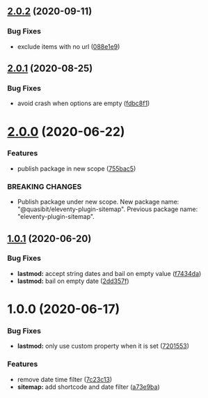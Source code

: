 ## [2.0.2](https://github.com/quasibit/eleventy-plugin-sitemap/compare/v2.0.1...v2.0.2) (2020-09-11)


### Bug Fixes

* exclude items with no url ([088e1e9](https://github.com/quasibit/eleventy-plugin-sitemap/commit/088e1e9a53a2983300f6ad18a672409c31947f67))

## [2.0.1](https://github.com/quasibit/eleventy-plugin-sitemap/compare/v2.0.0...v2.0.1) (2020-08-25)


### Bug Fixes

* avoid crash when options are empty ([fdbc8f1](https://github.com/quasibit/eleventy-plugin-sitemap/commit/fdbc8f164cf5532e7b2484c563525b9a98ddaadf))

# [2.0.0](https://github.com/quasibit/eleventy-plugin-sitemap/compare/v1.0.1...v2.0.0) (2020-06-22)


### Features

* publish package in new scope ([755bac5](https://github.com/quasibit/eleventy-plugin-sitemap/commit/755bac56bd7ccca7fb2f2666ee84444caba4c0cf))


### BREAKING CHANGES

* Publish package under new scope. New package name: "@quasibit/eleventy-plugin-sitemap". Previous package name: "eleventy-plugin-sitemap".

## [1.0.1](https://github.com/quasibit/eleventy-plugin-sitemap/compare/v1.0.0...v1.0.1) (2020-06-20)


### Bug Fixes

* **lastmod:** accept string dates and bail on empty value ([f7434da](https://github.com/quasibit/eleventy-plugin-sitemap/commit/f7434dadb534e32728f8ab28d66b063948ab6dff))
* **lastmod:** bail on empty date ([2dd357f](https://github.com/quasibit/eleventy-plugin-sitemap/commit/2dd357f2d4b65b7bc87826dfb0182d5b6b1afbdc))

# 1.0.0 (2020-06-17)


### Bug Fixes

* **lastmod:** only use custom property when it is set ([7201553](https://github.com/quasibit/eleventy-plugin-sitemap/commit/7201553738df784cf77032d1038a1f451efa05e8))


### Features

* remove date time filter ([7c23c13](https://github.com/quasibit/eleventy-plugin-sitemap/commit/7c23c13b92cd22af2d2f555ac0e72afef37c4397))
* **sitemap:** add shortcode and date filter ([a73e9ba](https://github.com/quasibit/eleventy-plugin-sitemap/commit/a73e9bab68f189db9b0f853f45f41e462668b44b))

